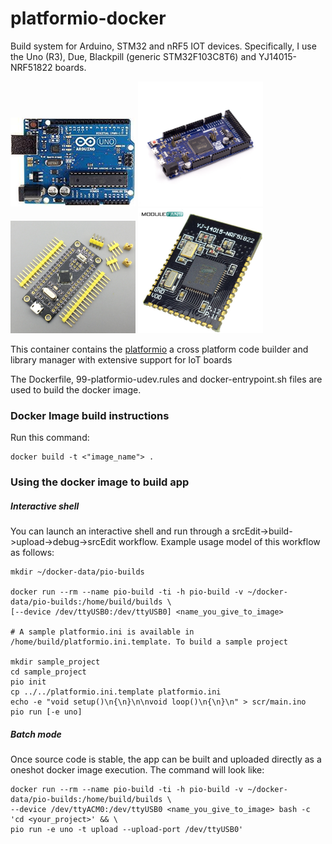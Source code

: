 # platformio-docker
Build system for Arduino, STM32 and nRF5 IOT devices.
Specifically, I use the Uno (R3), Due, Blackpill (generic STM32F103C8T6) and YJ14015-NRF51822 boards.

<img src="board-pics/arduino_uno.jpeg" width="200">
<img src="board-pics/arduino_due.jpg" width="200">

<img src="board-pics/STM32F103C8T6.jpg" width="200">
<img src="board-pics/YJ14015.jpg" width="200">

This container contains the [platformio](https://platformio.org) a cross platform code builder and library manager with extensive support for IoT boards

The Dockerfile, 99-platformio-udev.rules and docker-entrypoint.sh files are used to build the docker image.

### Docker Image build instructions
Run this command:
```
docker build -t <"image_name"> .
```

### Using the docker image to build app

##### Interactive shell
You can launch an interactive shell and run through a srcEdit->build->upload->debug->srcEdit workflow. Example usage model of this workflow as follows:
```
mkdir ~/docker-data/pio-builds

docker run --rm --name pio-build -ti -h pio-build -v ~/docker-data/pio-builds:/home/build/builds \
[--device /dev/ttyUSB0:/dev/ttyUSB0] <name_you_give_to_image>

# A sample platformio.ini is available in /home/build/platformio.ini.template. To build a sample project

mkdir sample_project
cd sample_project
pio init
cp ../../platformio.ini.template platformio.ini
echo -e "void setup()\n{\n}\n\nvoid loop()\n{\n}\n" > scr/main.ino
pio run [-e uno]
```

##### Batch mode
Once source code is stable, the app can be built and uploaded directly as a oneshot docker image execution. The command will look like:

```
docker run --rm --name pio-build -ti -h pio-build -v ~/docker-data/pio-builds:/home/build/builds \
--device /dev/ttyACM0:/dev/ttyUSB0 <name_you_give_to_image> bash -c 'cd <your_project>' && \
pio run -e uno -t upload --upload-port /dev/ttyUSB0'
```

